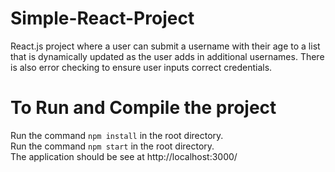 # Simple-React-Project
React.js project where a user can submit a username with their age to a list that is dynamically updated as the user adds in additional usernames. There is also error checking to ensure user inputs correct credentials. <br>

# To Run and Compile the project
Run the command `npm install` in the root directory. <br>
Run the command `npm start` in the root directory. <br>
The application should be see at http://localhost:3000/ <br>

